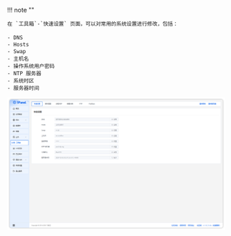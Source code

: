 !!! note ""

    在 `工具箱`-`快速设置` 页面，可以对常用的系统设置进行修改，包括：

    - DNS
    - Hosts
    - Swap
    - 主机名
    - 操作系统用户密码
    - NTP 服务器
    - 系统时区
    - 服务器时间

![img.png](../../img/toolbox/quick_settings.png)
